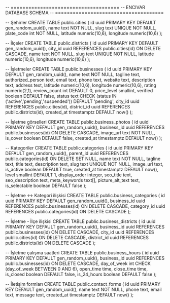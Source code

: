 -- =====================================
-- ENCIVAR DATABASE SCHEMA
-- =====================================

-- Şehirler
CREATE TABLE public.cities (
  id uuid PRIMARY KEY DEFAULT gen_random_uuid(),
  name text NOT NULL,
  slug text UNIQUE NOT NULL,
  plate_code int NOT NULL,
  latitude numeric(10,6),
  longitude numeric(10,6)
);

-- İlçeler
CREATE TABLE public.districts (
  id uuid PRIMARY KEY DEFAULT gen_random_uuid(),
  city_id uuid REFERENCES public.cities(id) ON DELETE CASCADE,
  name text NOT NULL,
  slug text UNIQUE NOT NULL,
  latitude numeric(10,6),
  longitude numeric(10,6)
);

-- İşletmeler
CREATE TABLE public.businesses (
  id uuid PRIMARY KEY DEFAULT gen_random_uuid(),
  name text NOT NULL,
  tagline text,
  authorized_person text,
  email text,
  phone text,
  website text,
  description text,
  address text,
  latitude numeric(10,6),
  longitude numeric(10,6),
  rating numeric(2,1),
  review_count int DEFAULT 0,
  price_level smallint,
  verified boolean DEFAULT false,
  status text CHECK (status IN ('active','pending','suspended')) DEFAULT 'pending',
  city_id uuid REFERENCES public.cities(id),
  district_id uuid REFERENCES public.districts(id),
  created_at timestamptz DEFAULT now()
);

-- İşletme görselleri
CREATE TABLE public.business_photos (
  id uuid PRIMARY KEY DEFAULT gen_random_uuid(),
  business_id uuid REFERENCES public.businesses(id) ON DELETE CASCADE,
  image_url text NOT NULL,
  is_cover boolean DEFAULT false,
  created_at timestamptz DEFAULT now()
);

-- Kategoriler
CREATE TABLE public.categories (
  id uuid PRIMARY KEY DEFAULT gen_random_uuid(),
  parent_id uuid REFERENCES public.categories(id) ON DELETE SET NULL,
  name text NOT NULL,
  tagline text,
  title text,
  description text,
  slug text UNIQUE NOT NULL,
  image_url text,
  is_active boolean DEFAULT true,
  created_at timestamptz DEFAULT now(),
  level smallint DEFAULT 1,
  display_order integer,
  seo_title text,
  seo_description text,
  meta_keywords text[],
  picture_alt_text text,
  is_selectable boolean DEFAULT false
);

-- İşletme <-> Kategori ilişkisi
CREATE TABLE public.business_categories (
  id uuid PRIMARY KEY DEFAULT gen_random_uuid(),
  business_id uuid REFERENCES public.businesses(id) ON DELETE CASCADE,
  category_id uuid REFERENCES public.categories(id) ON DELETE CASCADE
);

-- İşletme - İlçe ilişkisi
CREATE TABLE public.business_districts (
  id uuid PRIMARY KEY DEFAULT gen_random_uuid(),
  business_id uuid REFERENCES public.businesses(id) ON DELETE CASCADE,
  city_id uuid REFERENCES public.cities(id) ON DELETE CASCADE,
  district_id uuid REFERENCES public.districts(id) ON DELETE CASCADE
);

-- İşletme çalışma saatleri
CREATE TABLE public.business_hours (
  id uuid PRIMARY KEY DEFAULT gen_random_uuid(),
  business_id uuid REFERENCES public.businesses(id) ON DELETE CASCADE,
  day_of_week int CHECK (day_of_week BETWEEN 0 AND 6),
  open_time time,
  close_time time,
  is_closed boolean DEFAULT false,
  is_24_hours boolean DEFAULT false
);

-- İletişim formları
CREATE TABLE public.contact_forms (
  id uuid PRIMARY KEY DEFAULT gen_random_uuid(),
  name text NOT NULL,
  phone text,
  email text,
  message text,
  created_at timestamptz DEFAULT now()
);